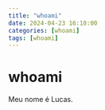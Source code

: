 ```yaml
---
title: "whoami"
date: 2024-04-23 16:10:00
categories: [whoami]
tags: [whoami]
---
```


# whoami

Meu nome é Lucas.